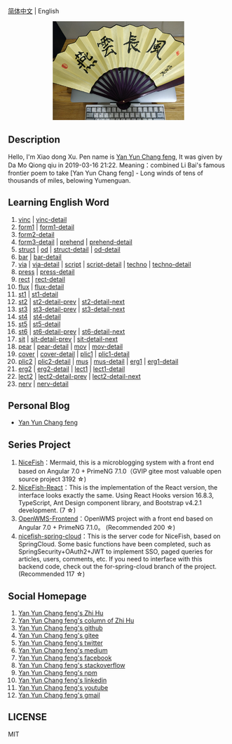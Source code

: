 [简体中文](README.md) |  English  

<p align="center">
    <img width="300" src="src/assets/img/yanyunchangfeng.png">
</p>

##  Description
Hello, I'm Xiao dong Xu. Pen name is [Yan Yun Chang feng](https://yanyunchangfeng.com), It was given by Da Mo Qiong qiu in 2019-03-16 21:22. 
Meaning：combined Li Bai's famous frontier poem to take [Yan Yun Chang feng] - Long winds of tens of thousands of miles, belowing Yumenguan.
##  Learning English Word

1.  [vinc](src/assets/img/lesson1.png)  |  [vinc-detail](src/assets/img/lesson1-detail.png)  
2.  [form1](src/assets/img/lesson2.png)  |  [form1-detail](src/assets/img/lesson2-detail.png)    
3.  [form2-detail](src/assets/img/lesson3-detail.png)    
4.  [form3-detail](src/assets/img/lesson4-detail-form.png) | [prehend](src/assets/img/lesson4.png)  |  [prehend-detail](src/assets/img/lesson4-detail-prehend.png)
5.  [struct](src/assets/img/lesson5-struct.png) |  [od](src/assets/img/lesson5-od.png)  |  [struct-detail](src/assets/img/lesson5-detail-struct.png)  |  [od-detail](src/assets/img/lesson5-detail-od.png)
6.  [bar](src/assets/img/lesson6-bar.png)   |  [bar-detail](src/assets/img/lesson6-detail-bar.png) 
7.  [via](src/assets/img/lesson7-via.png)   |  [via-detail](src/assets/img/lesson7-detail-via.png) |  [script](src/assets/img/lesson7-script.png)   |  [script-detail](src/assets/img/lesson7-detail-script.png) |  [techno](src/assets/img/lesson7-techno.png)   |  [techno-detail](src/assets/img/lesson7-detail-techno.png)  
8.  [press](src/assets/img/lesson8-press.png)   |  [press-detail](src/assets/img/lesson8-detail-press.png) 
9.  [rect](src/assets/img/lesson9-rect.png)   |  [rect-detail](src/assets/img/lesson9-detail-rect.png) 
10. [flux](src/assets/img/lesson10-flux.png)   |  [flux-detail](src/assets/img/lesson10-detail-flux.png) 
11. [st1](src/assets/img/lesson11-st.png)   |  [st1-detail](src/assets/img/lesson11-detail-st.png) 
12. [st2](src/assets/img/lesson12-st.png)   |  [st2-detail-prev](src/assets/img/lesson12-detail-st-prev.png) |  [st2-detail-next](src/assets/img/lesson12-detail-st-next.png) 
13. [st3](src/assets/img/lesson13-st.png)   |  [st3-detail-prev](src/assets/img/lesson13-detail-st-prev.png) |  [st3-detail-next](src/assets/img/lesson13-detail-st-next.png) 
14. [st4](src/assets/img/lesson14-st.png)   |  [st4-detail](src/assets/img/lesson14-detail-st.png) 
15. [st5](src/assets/img/lesson15-st.png)   |  [st5-detail](src/assets/img/lesson15-detail-st.png) 
16. [st6](src/assets/img/lesson16-st.png)   |  [st6-detail-prev](src/assets/img/lesson16-detail-st-prev.png) |  [st6-detail-next](src/assets/img/lesson16-detail-st-next.png) 
17. [sit](src/assets/img/lesson17-sit.png)  |  [sit-detail-prev](src/assets/img/lesson17-detail-sit-prev.png) |  [sit-detail-next](src/assets/img/lesson17-detail-sit-next.png) 
18. [pear](src/assets/img/lesson18-pear.png)  |  [pear-detail](src/assets/img/lesson18-detail-pear.png) |  [mov](src/assets/img/lesson18-mov.png)  |  [mov-detail](src/assets/img/lesson18-detail-mov.png) 
19. [cover](src/assets/img/lesson19-cover.png)  |  [cover-detail](src/assets/img/lesson19-detail-cover.png) |  [plic1](src/assets/img/lesson19-plic.png)  |  [plic1-detail](src/assets/img/lesson19-detail-plic.png) 
20. [plic2](src/assets/img/lesson20-plic.png)  |  [plic2-detail](src/assets/img/lesson20-detail-plic.png) |  [mus](src/assets/img/lesson20-mus.png)  |  [mus-detail](src/assets/img/lesson20-detail-mus.png) |  [erg1](src/assets/img/lesson20-erg.png)  |  [erg1-detail](src/assets/img/lesson20-detail-erg.png) 
21. [erg2](src/assets/img/lesson21-erg.png)  |  [erg2-detail](src/assets/img/lesson21-detail-erg.png) |  [lect1](src/assets/img/lesson21-lect.png)  |  [lect1-detail](src/assets/img/lesson21-detail-lect.png) 
22. [lect2](src/assets/img/lesson22-lect.png)  |  [lect2-detail-prev](src/assets/img/lesson22-detail-lect-prev.png) |  [lect2-detail-next](src/assets/img/lesson22-detail-lect-next.png) 
23. [nerv](src/assets/img/lesson23-nerv.png)  |  [nerv-detail](src/assets/img/lesson23-detail-nerv.png) 
## Personal Blog  

* [Yan Yun Chang feng](https://yanyunchangfeng.com) 

## Series Project

1. [NiceFish]( https://gitee.com/mumu-osc/NiceFish)：Mermaid, this is a microblogging system with a front end based on Angular 7.0 + PrimeNG 7.1.0（GVIP  gitee most valuable open source project 3192 ☆)
2. [NiceFish-React](https://github.com/damoqiongqiu/NiceFish-React)：This is the implementation of the React version, the interface looks exactly the same. Using React Hooks version 16.8.3, TypeScript, Ant Design component library, and Bootstrap v4.2.1 development.  (7 ☆)
3. [OpenWMS-Frontend](https://gitee.com/mumu-osc/OpenWMS-Frontend)：OpenWMS project with a front end based on Angular 7.0 + PrimeNG 7.1.0。  (Recommended 200 ☆)
4. [nicefish-spring-cloud](https://gitee.com/mumu-osc/nicefish-spring-cloud)：This is the server code for NiceFish, based on SpringCloud. Some basic functions have been completed, such as SpringSecurity+OAuth2+JWT to implement SSO, paged queries for articles, users, comments, etc. If you need to interface with this backend code, check out the for-spring-cloud branch of the project. (Recommended 117 ☆) 

## Social Homepage 

1.  [Yan Yun Chang feng's Zhi Hu](https://zhihu.com/people/hbxyxuxiaodong)  
2.  [Yan Yun Chang feng's column of Zhi Hu](https://zhuanlan.zhihu.com/yanyunchangfeng) 
3.  [Yan Yun Chang feng's github](https://github.com/yanyunchangfeng)  
4.  [Yan Yun Chang feng's gitee](https://gitee.com/yanyunchangfeng)  
5.  [Yan Yun Chang feng's twitter](https://twitter.com/yanyunchangfeng)  
6.  [Yan Yun Chang feng's medium](https://medium.com/@yanyunchangfeng)  
7.  [Yan Yun Chang feng's facebook](https://facebook.com/yanyunchangfeng)  
8.  [Yan Yun Chang feng's stackoverflow](http://stackoverflow.com/users/11366314)  
9.  [Yan Yun Chang feng's npm](https://npmjs.com/~yanyunchangfeng)  
10. [Yan Yun Chang feng's linkedin](https://www.linkedin.com/in/yanyunchangfeng)  
11. [Yan Yun Chang feng's youtube](https://www.youtube.com/channel/UCaz2-l8Bd8tTBf1q-2ww7VA)  
12. [Yan Yun Chang feng's gmail](mailto:yanyunchangfeng@gamil.com)

## LICENSE

MIT